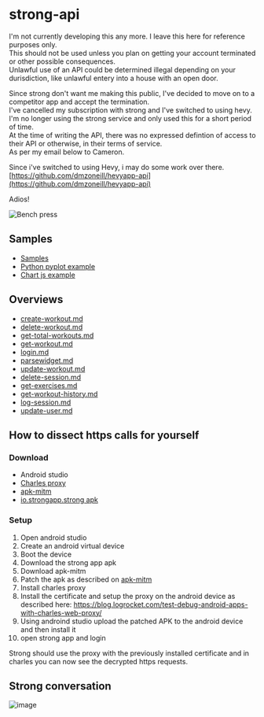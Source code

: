 # strong-api

I'm not currently developing this any more.  I leave this here for reference purposes only.  
This should not be used unless you plan on getting your account terminated or other possible consequences.  
Unlawful use of an API could be determined illegal depending on your durisdiction, like unlawful entery into a house with an open door.  

Since strong don't want me making this public, I've decided to move on to a competitor app and accept the termination.  
I've cancelled my subscription with strong and I've switched to using hevy.  
I'm no longer using the strong service and only used this for a short period of time.  
At the time of writing the API, there was no expressed defintion of access to their API or otherwise, in their terms of service.  
As per my email below to Cameron.  

Since i've switched to using Hevy, i may do some work over there.  
[https://github.com/dmzoneill/hevyapp-api](https://github.com/dmzoneill/hevyapp-api)

Adios!

![Bench press](https://github.com/dmzoneill/strongapp-api/blob/main/img/sample.png?raw=true)

## Samples

- [Samples](https://github.com/dmzoneill/strongapp-api/tree/main/sample)
- [Python pyplot example](https://dmzoneill.github.io/strongapp-api/sample/chart.html)
- [Chart js example](https://dmzoneill.github.io/strongapp-api/sample/5.chart.html)

## Overviews

- [create-workout.md](https://github.com/dmzoneill/strongapp-api/blob/main/api/create-workout.md)
- [delete-workout.md](https://github.com/dmzoneill/strongapp-api/blob/main/api/delete-workout.md)
- [get-total-workouts.md](https://github.com/dmzoneill/strongapp-api/blob/main/api/get-total-workouts.md)
- [get-workout.md](https://github.com/dmzoneill/strongapp-api/blob/main/api/get-workout.md)
- [login.md](https://github.com/dmzoneill/strongapp-api/blob/main/api/login.md)
- [parsewidget.md](https://github.com/dmzoneill/strongapp-api/blob/main/api/parsewidget.md)
- [update-workout.md](https://github.com/dmzoneill/strongapp-api/blob/main/api/update-workout.md)
- [delete-session.md](https://github.com/dmzoneill/strongapp-api/blob/main/api/delete-session.md)
- [get-exercises.md](https://github.com/dmzoneill/strongapp-api/blob/main/api/get-exercises.md)
- [get-workout-history.md](https://github.com/dmzoneill/strongapp-api/blob/main/api/get-workout-history.md)
- [log-session.md](https://github.com/dmzoneill/strongapp-api/blob/main/api/log-session.md)
- [update-user.md](https://github.com/dmzoneill/strongapp-api/blob/main/api/update-user.md)

## How to dissect https calls for yourself

### Download

 - Android studio
 - [Charles proxy](https://www.charlesproxy.com/)
 - [apk-mitm](https://www.npmjs.com/package/apk-mitm/)
 - [io.strongapp.strong apk](https://m.apkpure.com/strong-workout-tracker-gym-log/io.strongapp.strong)

### Setup

1. Open android studio
2. Create an android virtual device
3. Boot the device
4. Download the strong app apk
5. Download apk-mitm
6. Patch the apk as described on [apk-mitm](https://www.npmjs.com/package/apk-mitm/)
7. Install charles proxy
8. Install the certificate and setup the proxy on the android device as described here:
 https://blog.logrocket.com/test-debug-android-apps-with-charles-web-proxy/
9. Using androind studio upload the patched APK to the android device and then install it
10. open strong app and login

Strong should use the proxy with the previously installed certificate and in charles you can now see the decrypted https requests.

## Strong conversation
![image](https://user-images.githubusercontent.com/15192260/223532596-83b5856b-a620-41e5-aa61-ed257e9ab939.png)
